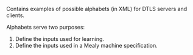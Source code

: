 Contains examples of possible alphabets (in XML) for DTLS servers and clients.

Alphabets serve two purposes:
1. Define the inputs used for learning.
2. Define the inputs used in a Mealy machine specification.
